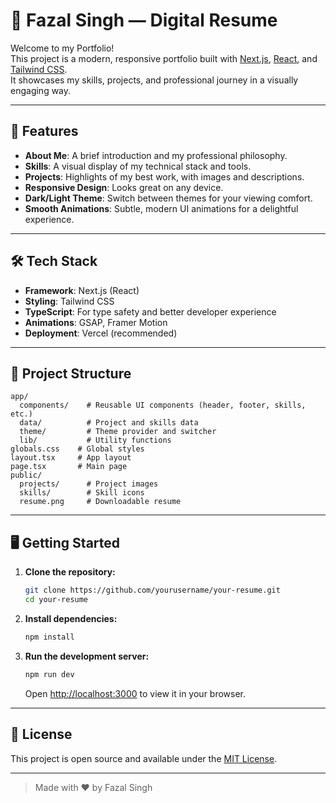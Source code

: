 # 💼 Fazal Singh — Digital Resume

Welcome to my Portfolio!  
This project is a modern, responsive portfolio built with [Next.js](https://nextjs.org/), [React](https://react.dev/), and [Tailwind CSS](https://tailwindcss.com/).  
It showcases my skills, projects, and professional journey in a visually engaging way.

---

## 🚀 Features

- **About Me**: A brief introduction and my professional philosophy.
- **Skills**: A visual display of my technical stack and tools.
- **Projects**: Highlights of my best work, with images and descriptions.
- **Responsive Design**: Looks great on any device.
- **Dark/Light Theme**: Switch between themes for your viewing comfort.
- **Smooth Animations**: Subtle, modern UI animations for a delightful experience.

---

## 🛠️ Tech Stack

- **Framework**: Next.js (React)
- **Styling**: Tailwind CSS
- **TypeScript**: For type safety and better developer experience
- **Animations**: GSAP, Framer Motion
- **Deployment**: Vercel (recommended)

---

## 📂 Project Structure

```
app/
  components/    # Reusable UI components (header, footer, skills, etc.)
  data/          # Project and skills data
  theme/         # Theme provider and switcher
  lib/           # Utility functions
globals.css    # Global styles
layout.tsx     # App layout
page.tsx       # Main page
public/
  projects/      # Project images
  skills/        # Skill icons
  resume.png     # Downloadable resume
```

---

## 🖥️ Getting Started

1. **Clone the repository:**

   ```bash
   git clone https://github.com/yourusername/your-resume.git
   cd your-resume
   ```

2. **Install dependencies:**

   ```bash
   npm install
   ```

3. **Run the development server:**
   ```bash
   npm run dev
   ```
   Open [http://localhost:3000](http://localhost:3000) to view it in your browser.

---

## 📝 License

This project is open source and available under the [MIT License](LICENSE).

---

> Made with ❤️ by Fazal Singh
